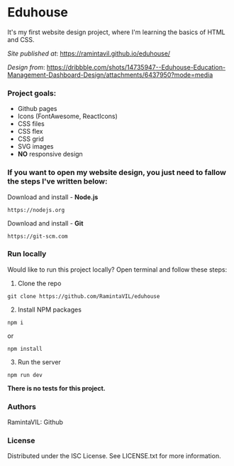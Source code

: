 # Eduhouse

It's my first website design project, where I'm learning the basics of HTML and CSS.

_Site published at_: https://ramintavil.github.io/eduhouse/

_Design from_: https://dribbble.com/shots/14735947--Eduhouse-Education-Management-Dashboard-Design/attachments/6437950?mode=media

### Project goals:

* Github pages
* Icons (FontAwesome, ReactIcons)
* CSS files
* CSS flex
* CSS grid
* SVG images
* **NO** responsive design

### If you want to open my website design, you just need to fallow the steps I've written below:

 Download and install - __Node.js__ 
```
https://nodejs.org
```
Download and install - __Git__ 
```
https://git-scm.com
```
### Run locally

Would like to run this project locally? Open terminal and follow these steps:
1. Clone the repo
```
git clone https://github.com/RamintaVIL/eduhouse
```
2. Install NPM packages
```
npm i
```
  or
```
npm install
```
3. Run the server
```
npm run dev
```

__There is no tests for this project.__

### Authors

RamintaVIL: Github


### License

Distributed under the ISC License. See LICENSE.txt for more information.
















